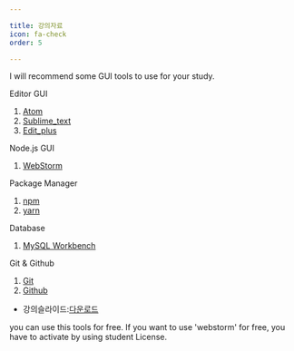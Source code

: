 ```yaml
---

title: 강의자료
icon: fa-check
order: 5

---
```

I will recommend some GUI tools to use for your study.

Editor GUI
1. [Atom](https://atom.io/)
2. [Sublime_text](https://www.sublimetext.com)
3. [Edit_plus](https://www.editplus.com/)

Node.js GUI
1. [WebStorm](https://www.jetbrains.com/webstorm/)

Package Manager
1. [npm](https://npmjs.com/)
2. [yarn](https://yarnpkg.com/)

Database
1. [MySQL Workbench]( https://dev.mysql.com/downloads/workbench/)

Git & Github
1. [Git](https://git-scm.com)  
2. [Github](https://github.com)
 
- 강의슬라이드:[다운로드](https://github.com/jhoon2816/jhoon2816.github.io/raw/master/pdf/git-starter.pdf)

you can use this tools for free.
If you want to use 'webstorm' for free, you have to activate by using student License.
